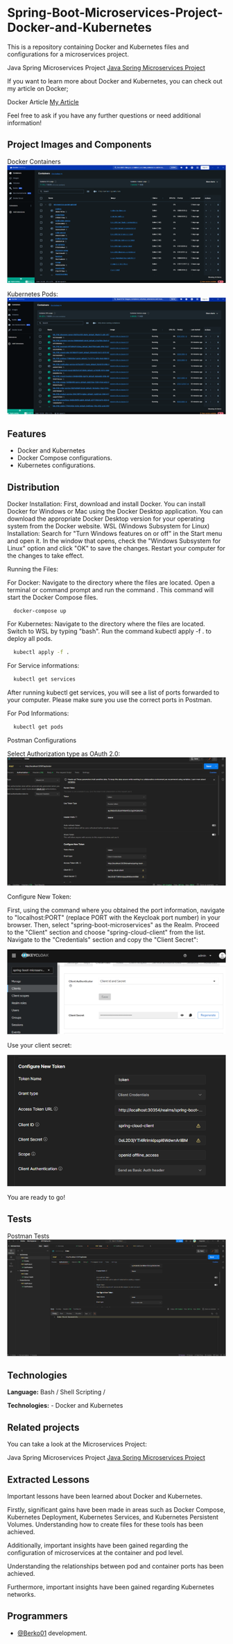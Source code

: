 
# Spring-Boot-Microservices-Project-Docker-and-Kubernetes

This is a repository containing Docker and Kubernetes files and configurations for a microservices project.

Java Spring Microservices Project [Java Spring Microservices Project]( https://github.com/Berko01/Spring-Boot-Microservice-Project)


If you want to learn more about Docker and Kubernetes, you can check out my article on Docker;

Docker Article [My Article](https://medium.com/@berkindundar2001/docker-nedir-neden-kullan%C4%B1l%C4%B1r-neden-%C3%B6nemlidir-f7a5c8583f2c)


Feel free to ask if you have any further questions or need additional information!







## Project Images and Components

Docker Containers
![Uygulama Ekran Görüntüsü](dockercontainers.png)

Kubernetes Pods:
![Uygulama Ekran Görüntüsü](dockercompose.png)



  
## Features

- Docker and Kubernetes
- Docker Compose configurations.
- Kubernetes configurations.


  
## Distribution

Docker Installation:
First, download and install Docker. You can install Docker for Windows or Mac using the Docker Desktop application. You can download the appropriate Docker Desktop version for your operating system from the Docker website.
WSL (Windows Subsystem for Linux) Installation:
Search for "Turn Windows features on or off" in the Start menu and open it.
In the window that opens, check the "Windows Subsystem for Linux" option and click "OK" to save the changes.
Restart your computer for the changes to take effect.

Running the Files:

For Docker:
Navigate to the directory where the files are located.
Open a terminal or command prompt and run the command . This command will start the Docker Compose files.
```terminal
  docker-compose up
```
For Kubernetes:
Navigate to the directory where the files are located.
Switch to WSL by typing "bash".
Run the command kubectl apply -f . to deploy all pods.
```bash
  kubectl apply -f .
```

For Service informations:
```bash
  kubectl get services
```
After running kubectl get services, you will see a list of ports forwarded to your computer. Please make sure you use the correct ports in Postman.


For Pod Informations:
```bash
  kubectl get pods
```

Postman Configurations

Select Authorization type as OAuth 2.0:
![Uygulama Ekran Görüntüsü](KeycloakConfigsOnPostman.png)

Configure New Token:

First, using the command where you obtained the port information, navigate to "localhost:PORT" (replace PORT with the Keycloak port number) in your browser. Then, select "spring-boot-microservices" as the Realm. Proceed to the "Client" section and choose "spring-cloud-client" from the list. Navigate to the "Credentials" section and copy the "Client Secret":

![Uygulama Ekran Görüntüsü](clientsecret.png)

Use your client secret:

![Uygulama Ekran Görüntüsü](KeycloakConfigsPostman2.png)

You are ready to go!



## Tests

Postman Tests
![Uygulama Ekran Görüntüsü](Postman.png)




  
## Technologies

**Language:** Bash / Shell Scripting / 

**Technologies:** - Docker and Kubernetes
  
## Related projects

You can take a look at the Microservices Project:

Java Spring Microservices Project [Java Spring Microservices Project]( https://github.com/Berko01/Spring-Boot-Microservice-Project)





  
## Extracted Lessons

Important lessons have been learned about Docker and Kubernetes.

Firstly, significant gains have been made in areas such as Docker Compose, Kubernetes Deployment, Kubernetes Services, and Kubernetes Persistent Volumes. Understanding how to create files for these tools has been achieved.

Additionally, important insights have been gained regarding the configuration of microservices at the container and pod level.

Understanding the relationships between pod and container ports has been achieved.

Furthermore, important insights have been gained regarding Kubernetes networks.
  
## Programmers

- [@Berko01](https://github.com/Berko01) development.

  

